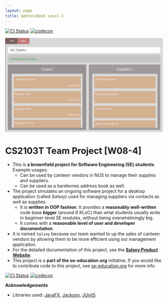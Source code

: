 ```yaml
---
layout: page
title: AddressBook Level-3
---
```


[![CI Status](https://github.com/AY2223S1-CS2103T-W08-4/tp/actions/workflows/gradle.yml/badge.svg)](https://github.com/AY2223S1-CS2103T-W08-4/tp/actions)
[![codecov](https://codecov.io/gh/AY2223S1-CS2103T-W08-4/tp/branch/master/graph/badge.svg?token=CV0THT0WWT)](https://codecov.io/gh/AY2223S1-CS2103T-W08-4/tp)

![Ui](images/Ui.png)

# CS2103T Team Project [W08-4]

* This is **a brownfield project for Software Engineering (SE) students**.<br>
  Example usages:
    * Can be used by canteen vendors in NUS to manage their supplies and suppliers.
    * Can be used as a barebones address book as well.
* The project simulates an ongoing software project for a desktop application (called _Salsey_) used for managing suppliers via contacts as well as supplies.
    * It is **written in OOP fashion**. It provides a **reasonably well-written** code base **bigger** (around 6 KLoC) than what students usually write in beginner-level SE modules, without being overwhelmingly big.
    * It comes with a **reasonable level of user and developer documentation**.
* It is named `Salsey` because our team wanted to up the sales of canteen vendors by allowing them to be more efficient using our management applicaiton.
* For the detailed documentation of this project, see the **[Salsey Product Website](https://ay2223s1-cs2103t-w08-4.github.io/tp/)**.
* This project is a **part of the se-education.org** initiative. If you would like to contribute code to this project, see [se-education.org](https://se-education.org#https://se-education.org/#contributing) for more info.

[![CI Status](https://github.com/se-edu/addressbook-level3/workflows/Java%20CI/badge.svg)](https://github.com/se-edu/addressbook-level3/actions)
[![codecov](https://codecov.io/gh/se-edu/addressbook-level3/branch/master/graph/badge.svg)](https://codecov.io/gh/se-edu/addressbook-level3)


**Acknowledgements**

* Libraries used: [JavaFX](https://openjfx.io/), [Jackson](https://github.com/FasterXML/jackson), [JUnit5](https://github.com/junit-team/junit5)
